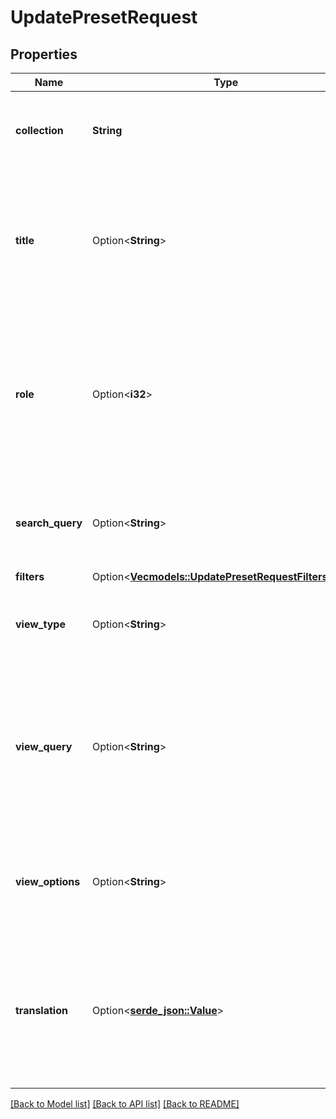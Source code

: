 # UpdatePresetRequest

## Properties

Name | Type | Description | Notes
------------ | ------------- | ------------- | -------------
**collection** | **String** | What collection this collection preset is used for. | 
**title** | Option<**String**> | Name for the bookmark. If this is set, the collection preset will be considered to be a bookmark. | [optional]
**role** | Option<**i32**> | The unique identifier of a role in the platform. If user is null, this will be used to apply the collection preset or bookmark for all users in the role. | [optional]
**search_query** | Option<**String**> | What the user searched for in search/filter in the header bar. | [optional]
**filters** | Option<[**Vec<models::UpdatePresetRequestFiltersInner>**](updatePreset_request_filters_inner.md)> |  | [optional]
**view_type** | Option<**String**> | Name of the view type that is used. Defaults to tabular. | [optional]
**view_query** | Option<**String**> | View query that's saved per view type. Controls what data is fetched on load. These follow the same format as the JS SDK parameters. | [optional]
**view_options** | Option<**String**> | Options of the views. The properties in here are controlled by the layout. | [optional]
**translation** | Option<[**serde_json::Value**](.md)> | Key value pair of language-translation. Can be used to translate the bookmark title in multiple languages. | [optional]

[[Back to Model list]](../README.md#documentation-for-models) [[Back to API list]](../README.md#documentation-for-api-endpoints) [[Back to README]](../README.md)


